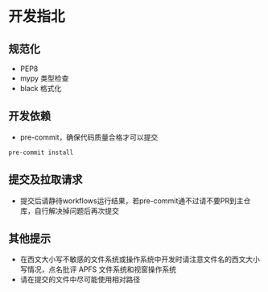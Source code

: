 # 开发指北

## 规范化

- PEP8
- mypy 类型检查
- black 格式化

## 开发依赖

- pre-commit，确保代码质量合格才可以提交

```bash
pre-commit install
```

## 提交及拉取请求

- 提交后请静待workflows运行结果，若pre-commit通不过请不要PR到主仓库，自行解决掉问题后再次提交

## 其他提示

- 在西文大小写不敏感的文件系统或操作系统中开发时请注意文件名的西文大小写情况，点名批评 APFS 文件系统和视窗操作系统
- 请在提交的文件中尽可能使用相对路径